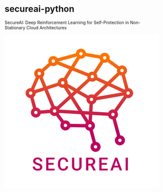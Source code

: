 # secureai-python
SecureAI: Deep Reinforcement Learning for Self-Protection in Non-Stationary Cloud Architectures

![Logo](assets/secureai.png)
